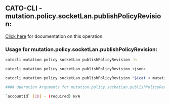 
## CATO-CLI - mutation.policy.socketLan.publishPolicyRevision:
[Click here](https://api.catonetworks.com/documentation/#mutation-mutation.policy.socketLan.publishPolicyRevision) for documentation on this operation.

### Usage for mutation.policy.socketLan.publishPolicyRevision:

```bash
catocli mutation policy socketLan publishPolicyRevision -h

catocli mutation policy socketLan publishPolicyRevision <json>

catocli mutation policy socketLan publishPolicyRevision "$(cat < mutation.policy.socketLan.publishPolicyRevision.json)"

#### Operation Arguments for mutation.policy.socketLan.publishPolicyRevision ####

`accountId` [ID] - (required) N/A    
